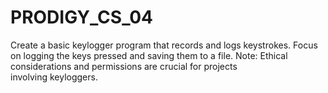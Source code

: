 # PRODIGY_CS_04
Create a basic keylogger program that records and logs keystrokes. Focus on logging the keys pressed and saving them to a file. Note: Ethical considerations and permissions are crucial for projects involving keyloggers.
